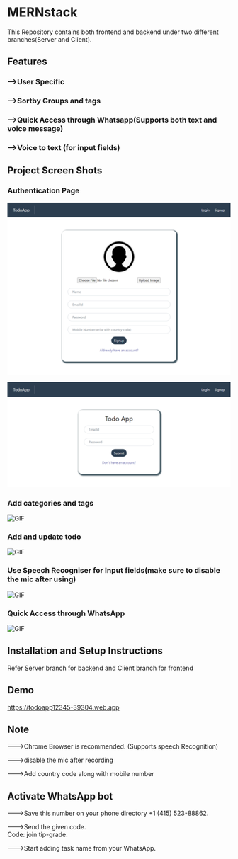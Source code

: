 # MERNstack

This Repository contains both frontend and backend under two different branches(Server and Client).

## Features

### -->User Specific
### -->Sortby Groups and tags
### -->Quick Access through Whatsapp(Supports both text and voice message)
### -->Voice to text (for input fields)

## Project Screen Shots 

### Authentication Page

![Screenshot](SignupPage.png)

![Screenshot](LoginPage.png)

### Add categories and tags

![GIF](http://g.recordit.co/oThO1yMdqv.gif)

### Add and update todo

![GIF](http://g.recordit.co/TICTprdBkV.gif)

### Use Speech Recogniser for Input fields(make sure to disable the mic after using)

![GIF](http://g.recordit.co/P1pmHypD1R.gif)

### Quick Access through WhatsApp

![GIF](http://g.recordit.co/9tdBQf0RaD.gif)


## Installation and Setup Instructions

Refer Server branch for backend and Client branch for frontend

## Demo

https://todoapp12345-39304.web.app

## Note

--->Chrome Browser is recommended. (Supports speech Recognition)<br/>

--->disable the mic after recording<br/>

--->Add country code along with mobile number<br/>

## Activate WhatsApp bot

--->Save this number on your phone directory +1 (415) 523-88862. <br/>

--->Send the given code.<br/>
      Code: join tip-grade.<br/>
      
--->Start adding task name from your WhatsApp.<br/>


